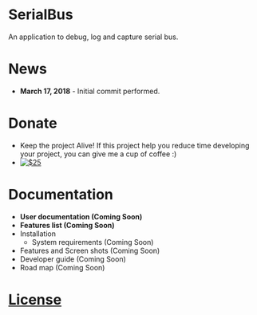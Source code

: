 # SerialBus
An application to debug, log and capture serial bus. 

# News
* **March 17, 2018** - Initial commit performed.

# Donate
* Keep the project Alive! If this project help you reduce time developing your project, you can give me a cup of coffee :)
* [![$25](https://img.shields.io/badge/Donate-PayPal-green.svg)](https://www.paypal.com/cgi-bin/webscr?cmd=_s-xclick&hosted_button_id=TP655GMK8V3E2)

# Documentation
* **User documentation (Coming Soon)**
* **Features list (Coming Soon)**
* Installation
	* System requirements (Coming Soon)
* Features and Screen shots (Coming Soon)
* Developer guide (Coming Soon)
* Road map (Coming Soon)

# [License](LICENSE.md)
